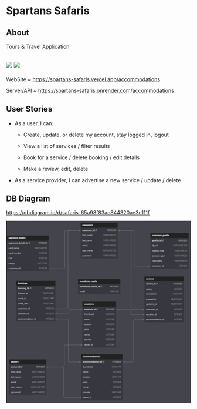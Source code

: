 # Spartans Safaris
## About
Tours & Travel Application

## <img src='https://cdn-icons-png.flaticon.com/128/3308/3308395.png' width=50px /> <img src='https://cdn-icons-png.flaticon.com/128/2906/2906274.png' width=50px />
WebSite ~ https://spartans-safaris.vercel.app/accommodations

Server/API ~ https://spartans-safaris.onrender.com/accommodations


## User Stories
* As a user, I can:
    * Create, update, or delete my account, stay logged in, logout
    * View a list of services / filter results

    * Book for a service / delete booking / edit details

    * Make a review, edit, delete

* As a service provider, I can advertise a new service / update / delete



## DB Diagram
https://dbdiagram.io/d/safaris-65a98f83ac844320ae3c111f

![Alt text](Spartans_Safaris_DB_diagram.png)